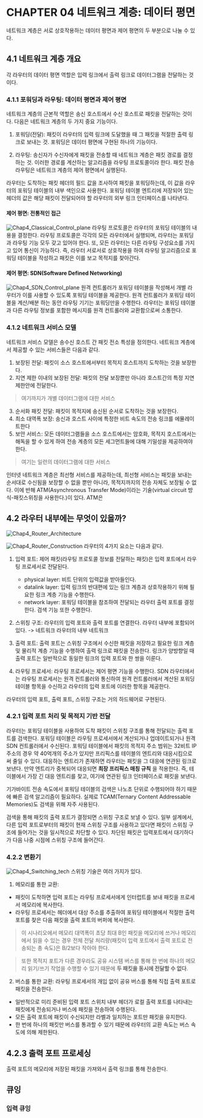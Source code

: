 # CHAPTER 04 네트워크 계층: 데이터 평면
네트워크 계층은 서로 상호작용하는 데이터 평면과 제어 평면의 두 부분으로 나눌 수 있다. 

## 4.1 네트워크 계층 개요
각 라우터의 데이터 평면 역할은 입력 링크에서 출력 링크로 데이터그램을 전달하는 것이다. 

### 4.1.1 포워딩과 라우팅: 데이터 평면과 제어 평면
네트워크 계층의 근본적 역할은 송신 호스트에서 수신 호스트로 패킷을 전달하는 것이다. 다음은 네트워크 계층의 두 가지 중요 기능이다.
1. 포워딩(전달): 패킷이 라우터의 입력 링크에 도달했을 때 그 패킷을 적절한 출력 링크로 보내는 것. 포워딩은 데이터 평면에 구현된 하나의 기능이다.

2. 라우팅: 송신자가 수신자에게 패킷을 전송할 때 네트워크 계층은 패킷 경로를 결정하는 것. 이러한 경로를 계산하는 알고리즘을 라우팅 프로토콜이라 한다. 패킷 전송 라우팅은 네트워크 계층의 제어 평면에서 실행된다. 

라우터는 도착하는 패킷 헤더의 필드 값을 조사하여 패킷을 포워딩하는데, 이 값을 라우터의 포워딩 테이블의 내부 색인으로 사용한다. 포워딩 테이블 엔트리에 저장되어 있는 헤더의 값은 해당 패킷이 전달되어야 할 라우터의 외부 링크 인터페이스를 나타낸다.

#### 제어 평면: 전통적인 접근
![Chap4_Classical_Control_plane](Chap4_Classical_Control_plane.PNG)
라우팅 프로토콜은 라우터의 포워딩 테이블의 내용을 결정한다. 라우팅 프로토콜은 각각의 모든 라우터에서 실행되며, 라우터는 포워딩과 라우팅 기능 모두 갖고 있어야 한다. 또, 모든 라우터는 다른 라우팅 구성요소를 가지고 있어 통신이 가능하다. 즉, 라우터 서로서로 상호작용을 하여 라우팅 알고리즘으로 포워딩 테이블을 작성하고 패킷은 이를 보고 목적지를 찾아간다.

#### 제어 평면: SDN(Software Defined Networking)
![Chap4_SDN_Control_plane](Chap4_SDN_Control_plane.PNG)
원격 컨트롤러가 포워딩 테이블을 작성해서 개별 라우터가 이를 사용할 수 있도록 포워딩 테이블을 제공한다. 원격 컨트롤러가 포워딩 테이블을 계산/배분 하는 동안 라우팅 기기는 포워딩만을 수행한다. 라우터는 포워딩 테이블과 다른 라우팅 정보를 포함한 메시지를 원격 컨트롤러와 교환함으로써 소통한다.

### 4.1.2 네트워크 서비스 모델
네트워크 서비스 모델은 송수신 호스트 간 패킷 전소 특성을 정의한다.
네트워크 계층에서 제공할 수 있는 서비스들은 다음과 같다.
1. 보장된 전달: 패킷이 소스 호스트에서부터 목적지 호스트까지 도착하는 것을 보장한다.
2. 지연 제한 이내의 보장된 전달: 패킷의 전달 보장뿐만 아니라 호스트간의 특정 지연 제한안에 전달한다.
> 여기까지가 개별 데이터그램에 대한 서비스
3. 순서화 패킷 전달: 패킷이 목적지에 송신된 순서로 도착하는 것을 보장한다.
4. 최소 대역폭 보장: 송신과 호스트 사이에 특정한 비트 속도의 전송 링크를 에뮬레이트한다
5. 보안 서비스: 모든 데이터그램들을 소스 호스트에서는 암호화, 목적지 호스트에서는 해독을 할 수 있게 하여 전송 계층의 모든 세그먼트들에 대해 기밀성을 제공하여야 한다.
> 여기는 일련의 데이터그램에 대한 서비스

인터넷 네트워크 계층은 최선형 서비스를 제공하는데, 최선형 서비스는 패킷을 보내는 순서대로 수신됨을 보장할 수 없을 뿐만 아니라, 목적지까지의 전송 자체도 보장될 수 없다. 이에 반해 ATM(Asynchronous Transfer Mode)이라는 기술(virtual circuit 방식-패킷스위칭을 사용한다.)이 있다. ATM은 

## 4.2 라우터 내부에는 무엇이 있을까?
![Chap4_Router_Architecture](Chap4_Router_Architecture.PNG)

![Chap4_Router_Construction](Chap4_Router_Construction.PNG)
라우터의 4가지 요소는 다음과 같다.
1. 입력 포트: 제어 패킷(라우팅 프로토콜 정보를 전달하는 패킷)은 입력 포트에서 라우팅 프로세서로 전달된다. 
    - physical layer: 비트 단위의 입력값을 받아들인다.
    - datalink layer: 입력 링크의 반대편에 있는 링크 계층과 상호작용하기 위해 필요한 링크 계층 기능을 수행한다.
    - network layer: 포워딩 테이블을 참조하여 전달되는 라우터 출력 포트를 결정한다. 검색 기능 또한 수행한다.

2. 스위칭 구조: 라우터의 입력 포트와 출력 포트를 연결한다. 라우터 내부에 포함되어 있다. -> 네트워크 라우터의 내부 네트워크

3. 출력 포트: 출력 포트는 스위칭 구조에서 수신한 패킷을 저장하고 필요한 링크 계층 및 물리적 계층 기능을 수행하여 출력 링크로 패킷을 전송한다. 링크가 양방향일 때 출력 포트는 일반적으로 동일한 링크의 입력 포트와 한 쌍을 이룬다.

4. 라우팅 프로세서: 라우팅 프로세서는 제어 평면 기능을 수행한다. SDN 라우터에서는 라우팅 프로세서는 원격 컨트롤러와 통신하여 원격 컨트롤러에서 계산된 포워딩 테이블 항목을 수신하고 라우터의 입력 포트에 이러한 항목을 제공한다.

라우터의 입력 포트, 출력 포트, 스위칭 구조는 거의 하드웨어로 구현된다. 

### 4.2.1 입력 포트 처리 및 목적지 기반 전달
라우터는 포워딩 테이블을 사용하여 도착 패킷이 스위칭 구조를 통해 전달되는 출력 포트를 검색한다. 포워딩 테이블은 라우팅 프로세서에서 계산되거나 업데이트되거나 원격 SDN 컨트롤러에서 수신된다. 포워딩 테이블에서 패킷의 목적지 주소 범위는 32비트 IP 주소의 경우 약 40억개의 주소가 있지만 프리픽스를 테이블의 엔트리와 대응시킴으로써 줄일 수 있다. 대응하는 엔트리가 존재하면 라우터는 패킷을 그 대응에 연관된 링크로 보낸다. 
만약 엔트리가 중복되어 대응되면 **최장 프리픽스 매칭 규칙** 을 적용한다. 즉, 테이블에서 가장 긴 대응 엔트리를 찾고, 여기에 연관된 링크 인터페이스로 패킷을 보낸다.

기가바이트 전송 속도에서 포워딩 테이블의 검색은 나노초 단위로 수행되어야 하기 때문에 빠른 검색 알고리즘이 필요하다. 실제로 TCAM(Ternary Content Addressable Memories)도 검색을 위해 자주 사용된다.

검색을 통해 패킷의 출력 포트가 결정되면 스위칭 구조로 보낼 수 있다. 일부 설계에서, 다른 입력 포트로부터의 패킷이 현재 스위칭 구조를 사용하고 있다면 패킷이 스위칭 구조에 들어가는 것을 일시적으로 차단할 수 있다. 차단된 패킷은 입력포트에서 대기하다가 다음 나중 시점에 스위칭 구조에 들어간다.

### 4.2.2 변환기
![Chap4_Switching_tech](Chap4_Switching_tech.PNG)
스위칭 기술은 여러 가지가 있다.
1. 메모리를 통한 교환: 
- 패킷이 도착하면 입력 포트는 라우팅 프로세서에게 인터럽트를 보내 패킷을 프로세서 메모리에 복사한다.
- 라우팅 프로세서는 헤더에서 대상 주소를 추출하여 포워딩 테이블에서 적절한 출력 포트를 찾은 다음 패킷을 출력 포트의 버퍼에 복사한다.
> 이 시나리오에서 메모리 대역폭이 초당 최대 B인 패킷을 메모리에 쓰거나 메모리에서 읽을 수 있는 경우 전체 전달 처리량(패킷이 입력 포트에서 출력 포트로 전송되는 총 속도)은 B/2보다 작아야 한다. 

> 또한 목적지 포트가 다른 경우라도 공유 시스템 버스를 통해 한 번에 하나의 메모리 읽기/쓰기 작업을 수행할 수 있기 때문에 **두 패킷을 동시에 전달할 수 없다**.

2. 버스를 통한 교환: 라우팅 프로세서의 개입 없이 공유 버스를 통해 직접 출력 포트로 패킷을 전송한다.
- 일반적으로 미리 준비된 입력 포트 스위치 내부 헤더가 로컬 출력 포트를 나타내는 패킷에게 전송되거나 버스에 패킷을 전송하여 수행된다.
- 모든 출력 포트에 패킷이 수신되지만 라벨과 일치하는 포트만 패킷을 유지한다.
- 한 번에 하나의 패킷만 버스를 통과할 수 있기 때문에 라우터의 교환 속도는 버스 속도에 의해 제한된다.

## 4.2.3 출력 포트 프로세싱
출력 포트의 메모리에 저장된 패킷을 가져와서 출력 링크를 통해 전송한다.

## 큐잉

### 입력 큐잉
